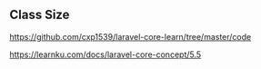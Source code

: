 ## Class Size
https://github.com/cxp1539/laravel-core-learn/tree/master/code

https://learnku.com/docs/laravel-core-concept/5.5
